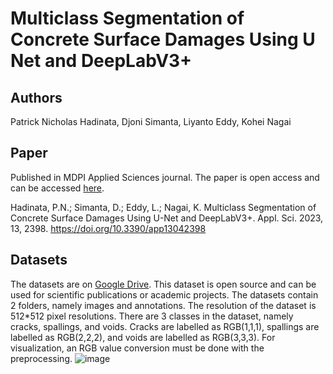 # Multiclass Segmentation of Concrete Surface Damages Using U Net and DeepLabV3+
## Authors
Patrick Nicholas Hadinata, Djoni Simanta, Liyanto Eddy, Kohei Nagai
## Paper
Published in MDPI Applied Sciences journal. The paper is open access and can be accessed [here](https://www.mdpi.com/2076-3417/13/4/2398).

Hadinata, P.N.; Simanta, D.; Eddy, L.; Nagai, K. Multiclass Segmentation of Concrete Surface Damages Using U-Net and DeepLabV3+. Appl. Sci. 2023, 13, 2398. https://doi.org/10.3390/app13042398
## Datasets
The datasets are on [Google Drive](https://drive.google.com/file/d/1M76eI-TsgmfsKsMKTusONNcR_QEqEzdF/view?usp=sharing). This dataset is open source and can be used for scientific publications or academic projects. The datasets contain 2 folders, namely images and annotations. The resolution of the dataset is 512*512 pixel resolutions. There are 3 classes in the dataset, namely cracks, spallings, and voids. Cracks are labelled as RGB(1,1,1), spallings are labelled as RGB(2,2,2), and voids are labelled as RGB(3,3,3). For visualization, an RGB value conversion must be done with the preprocessing. 
![image](https://user-images.githubusercontent.com/87515620/218244873-d23418fc-9969-4893-be24-7614ecc84802.png)





